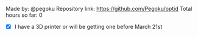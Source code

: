 Made by: @pegoku
Repository link: https://github.com/Pegoku/optid
Total hours so far: 0

- [x] I have a 3D printer or will be getting one before March 21st
